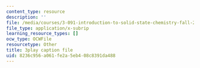 ```yaml
---
content_type: resource
description: ''
file: /media/courses/3-091-introduction-to-solid-state-chemistry-fall-2018/8236c956a061fe2a5eb408c8391da488_Ao41FrJFgvQ.srt
file_type: application/x-subrip
learning_resource_types: []
ocw_type: OCWFile
resourcetype: Other
title: 3play caption file
uid: 8236c956-a061-fe2a-5eb4-08c8391da488
---
```

